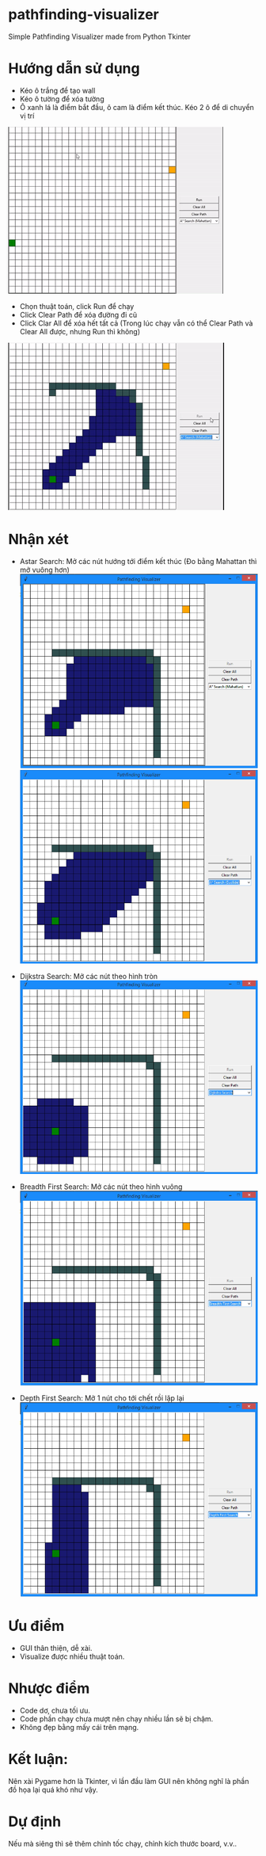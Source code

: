 # pathfinding-visualizer
Simple Pathfinding Visualizer made from Python Tkinter

# Hướng dẫn sử dụng
- Kéo ô trắng để tạo wall
- Kéo ô tường để xóa tường
- Ô xanh lá là điểm bắt đầu, ô cam là điểm kết thúc. Kéo 2 ô để di chuyển vị trí

![](image/drag.gif)

- Chọn thuật toán, click Run để chạy
- Click Clear Path để xóa đường đi cũ
- Click Clar All để xóa hết tất cả
(Trong lúc chạy vẫn có thể Clear Path và Clear All được, nhưng Run thì không)

![](image/run.gif)

# Nhận xét
- Astar Search: Mở các nút hướng tới điểm kết thúc (Đo bằng Mahattan thì mở vuông hơn)
![alt text](image/Mahattan.png)	
![alt text](image/Euclide.png)






- Dijkstra Search: Mở các nút theo hình tròn
![alt text](image/Dijkstra.png)






- Breadth First Search: Mở các nút theo hình vuông
![alt text](image/BFS.png)






- Depth First Search: Mở 1 nút cho tới chết rồi lặp lại
![alt text](image/DFS.png)

# Ưu điểm
- GUI thân thiện, dễ xài.
- Visualize được nhiều thuật toán.

# Nhược điểm
- Code dơ, chưa tối ưu.
- Code phần chạy chưa mượt nên chạy nhiều lần sẽ bị chậm.
- Không đẹp bằng mấy cái trên mạng.

# Kết luận:
Nên xài Pygame hơn là Tkinter, vì lần đầu làm GUI nên không nghĩ là phần đồ họa lại quá khó như vậy.

# Dự định
Nếu mà siêng thì sẽ thêm chỉnh tốc chạy, chỉnh kích thước board, v.v..

